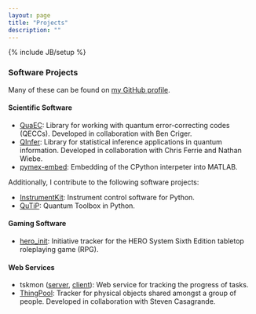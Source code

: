 ```yaml
---
layout: page
title: "Projects"
description: ""
---
```

{% include JB/setup %}


### Software Projects ###
Many of these can be found on [my GitHub profile](https://github.com/cgranade).

#### Scientific Software ####
- [QuaEC](https://github.com/cgranade/python-quaec): Library for working with
  quantum error-correcting codes (QECCs). Developed in collaboration with
  Ben Criger.
- [QInfer](https://github.com/csferrie/python-qinfer): Library for statistical
  inference applications in quantum information. Developed in collaboration
  with Chris Ferrie and Nathan Wiebe.
- [pymex-embed](https://github.com/cgranade/pymex-embed): Embedding of the
  CPython interpeter into MATLAB.

Additionally, I contribute to the following software projects:

 - [InstrumentKit](https://github.com/Galvant/InstrumentKit): Instrument
   control software for Python.
 - [QuTiP](https://github.com/qutip/qutip): Quantum Toolbox in Python.

#### Gaming Software ####
- [hero_init](https://github.com/cgranade/hero_init): Initiative tracker for
  the HERO System Sixth Edition tabletop roleplaying game (RPG).
    
#### Web Services ####
- tskmon ([server](https://github.com/cgranade/tskmon-server),
  [client](https://github.com/cgranade/tskmon-client)): Web service for
  tracking the progress of tasks.
- [ThingPool](https://github.com/Galvant/thingpool-server): Tracker for
  physical objects shared amongst a group of people. Developed in
  collaboration with Steven Casagrande.
